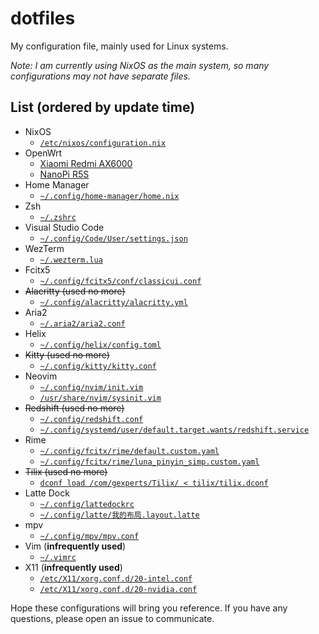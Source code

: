 # dotfiles

My configuration file, mainly used for Linux systems.

_Note: I am currently using NixOS as the main system, so many configurations may not have separate files._

## List (ordered by update time)

- NixOS
  - [`/etc/nixos/configuration.nix`](https://github.com/Hentioe/dotfiles/blob/master/nixos/configuration.nix)
- OpenWrt
  - [Xiaomi Redmi AX6000](https://github.com/Hentioe/dotfiles/blob/master/openwrt/ax6000/)
  - [NanoPi R5S](https://github.com/Hentioe/dotfiles/blob/master/openwrt/r5s/)
- Home Manager
  - [`~/.config/home-manager/home.nix`](https://github.com/Hentioe/dotfiles/blob/master/home-manager/home.nix)
- Zsh
  - [`~/.zshrc`](https://github.com/Hentioe/dotfiles/blob/master/zsh/.zshrc)
- Visual Studio Code
  - [`~/.config/Code/User/settings.json`](https://github.com/Hentioe/dotfiles/blob/master/vscode/settings.json)
- WezTerm
  - [`~/.wezterm.lua`](https://github.com/Hentioe/dotfiles/blob/master/wezterm/.wezterm.lua)
- Fcitx5
  - [`~/.config/fcitx5/conf/classicui.conf`](https://github.com/Hentioe/dotfiles/blob/master/fcitx5/classicui.conf)
- ~~Alacritty (used no more)~~
  - [`~/.config/alacritty/alacritty.yml`](https://github.com/Hentioe/dotfiles/blob/master/alacritty/alacritty.yml)
- Aria2
  - [`~/.aria2/aria2.conf`](https://github.com/Hentioe/dotfiles/blob/master/aria2/aria2.conf)
- Helix
  - [`~/.config/helix/config.toml`](https://github.com/Hentioe/dotfiles/blob/master/helix/config.toml)
- ~~Kitty (used no more)~~
  - [`~/.config/kitty/kitty.conf`](https://github.com/Hentioe/dotfiles/blob/master/kitty/kitty.conf)
- Neovim
  - [`~/.config/nvim/init.vim`](https://github.com/Hentioe/dotfiles/blob/master/nvim/init.vim)
  - [`/usr/share/nvim/sysinit.vim`](https://github.com/Hentioe/dotfiles/blob/master/nvim/sysinit.vim)
- ~~Redshift (used no more)~~
  - [`~/.config/redshift.conf`](https://github.com/Hentioe/dotfiles/blob/master/redshift/redshift.conf)
  - [`~/.config/systemd/user/default.target.wants/redshift.service`](https://github.com/Hentioe/dotfiles/blob/master/redshift/redshift.service)
- Rime
  - [`~/.config/fcitx/rime/default.custom.yaml`](https://github.com/Hentioe/dotfiles/blob/master/rime/default.custom.yaml)
  - [`~/.config/fcitx/rime/luna_pinyin_simp.custom.yaml`](https://github.com/Hentioe/dotfiles/blob/master/rime/luna_pinyin_simp.custom.yaml)
- ~~Tilix (used no more)~~
  - [`dconf load /com/gexperts/Tilix/ < tilix/tilix.dconf`](https://github.com/Hentioe/dotfiles/blob/master/tilix/tilix.dconf)
- Latte Dock
  - [`~/.config/lattedockrc`](https://github.com/Hentioe/dotfiles/blob/master/latte-dock/lattedockrc)
  - [`~/.config/latte/我的布局.layout.latte`](https://github.com/Hentioe/dotfiles/blob/master/latte-dock/我的布局.layout.latte)
- mpv
  - [`~/.config/mpv/mpv.conf`](https://github.com/Hentioe/dotfiles/blob/master/mpv/mpv.conf)
- Vim (**infrequently used**)
  - [`~/.vimrc`](https://github.com/Hentioe/dotfiles/blob/master/vim/.vimrc)
- X11 (**infrequently used**)
  - [`/etc/X11/xorg.conf.d/20-intel.conf`](https://github.com/Hentioe/dotfiles/blob/master/X11/20-intel.conf)
  - [`/etc/X11/xorg.conf.d/20-nvidia.conf`](https://github.com/Hentioe/dotfiles/blob/master/X11/20-nvidia.conf)

Hope these configurations will bring you reference. If you have any questions, please open an issue to communicate.
